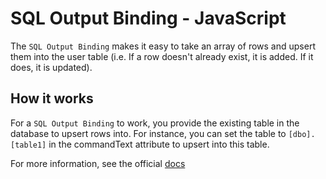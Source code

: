 # SQL Output Binding - JavaScript

The `SQL Output Binding` makes it easy to take an array of rows and upsert them into the user table (i.e. If a row doesn't already exist, it is added. If it does, it is updated).

## How it works

For a `SQL Output Binding` to work, you provide the existing table in the database to upsert rows into. For instance, you can set the table to `[dbo].[table1]` in the commandText attribute to upsert into this table.

For more information, see the official [docs](https://aka.ms/sqlbindingsoutput)